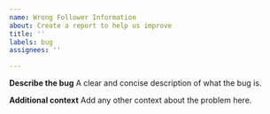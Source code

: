 ```yaml
---
name: Wrong Follower Information
about: Create a report to help us improve
title: ''
labels: bug
assignees: ''

---
```


**Describe the bug**
A clear and concise description of what the bug is.

**Additional context**
Add any other context about the problem here.
